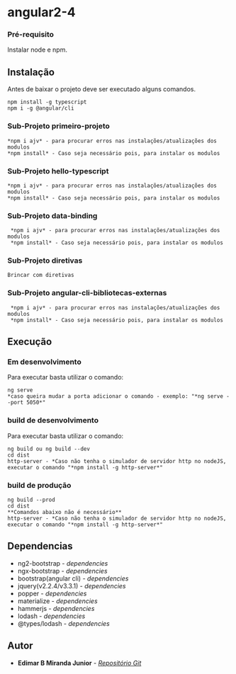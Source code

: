 # angular2-4

### Pré-requisito

Instalar node e npm.

## Instalação

Antes de baixar o projeto deve ser executado alguns comandos.

 ```
 npm install -g typescript
 npm i -g @angular/cli
 ```

### Sub-Projeto primeiro-projeto

 ```
 *npm i ajv* - para procurar erros nas instalações/atualizações dos modulos
 *npm install* - Caso seja necessário pois, para instalar os modulos
 ```

### Sub-Projeto hello-typescript

 ```
 *npm i ajv* - para procurar erros nas instalações/atualizações dos modulos
 *npm install* - Caso seja necessário pois, para instalar os modulos
 ```

### Sub-Projeto data-binding

```
 *npm i ajv* - para procurar erros nas instalações/atualizações dos modulos
 *npm install* - Caso seja necessário pois, para instalar os modulos
```

### Sub-Projeto diretivas

```
Brincar com diretivas
```

### Sub-Projeto angular-cli-bibliotecas-externas

```
 *npm i ajv* - para procurar erros nas instalações/atualizações dos modulos
 *npm install* - Caso seja necessário pois, para instalar os modulos
```

## Execução
### Em desenvolvimento

Para executar basta utilizar o comando:

 ```
 ng serve
 *caso queira mudar a porta adicionar o comando - exemplo: "*ng serve --port 5050*"
 ```

### build de desenvolvimento

Para executar basta utilizar o comando:

 ```
 ng build ou ng build --dev
 cd dist
 http-server - *Caso não tenha o simulador de servidor http no nodeJS, executar o comando "*npm install -g http-server*"
 ```

### build de produção

 ```
 ng build --prod
 cd dist
 **Comandos abaixo não é necessário**
 http-server - *Caso não tenha o simulador de servidor http no nodeJS, executar o comando "*npm install -g http-server*"
 ```

## Dependencias

* ng2-bootstrap  - *dependencies*
* ngx-bootstrap  - *dependencies*
* bootstrap(angular cli) - *dependencies*
* jquery(v2.2.4/v3.3.1)  - *dependencies*
* popper         - *dependencies*
* materialize    - *dependencies*
* hammerjs       - *dependencies*
* lodash         - *dependencies*
* @types/lodash  - *dependencies*

## Autor

* **Edimar B Miranda Junior** - *[Repositório Git](https://github.com/edimarbmjunior)*
